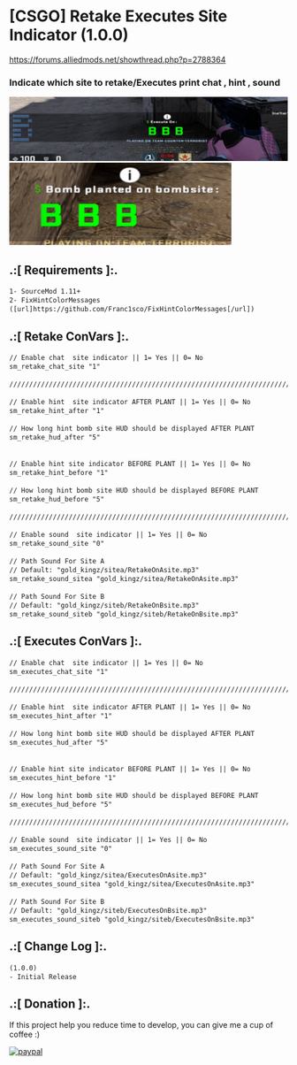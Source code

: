 # 




# [CSGO] Retake Executes Site Indicator (1.0.0)
https://forums.alliedmods.net/showthread.php?p=2788364

### Indicate which site to retake/Executes print chat , hint , sound

![alt text](https://github.com/oqyh/Retake-Executes-Site-Indicator/blob/main/zimg/2.png?raw=true)
![alt text](https://github.com/oqyh/Retake-Executes-Site-Indicator/blob/main/zimg/1.png?raw=true)

## .:[ Requirements ]:.
```
1- SourceMod 1.11+
2- FixHintColorMessages ([url]https://github.com/Franc1sco/FixHintColorMessages[/url])
```

## .:[ Retake ConVars ]:.
```
// Enable chat  site indicator || 1= Yes || 0= No
sm_retake_chat_site "1"

//////////////////////////////////////////////////////////////////////////////////////////////////////////////////////////////////

// Enable hint  site indicator AFTER PLANT || 1= Yes || 0= No
sm_retake_hint_after "1"

// How long hint bomb site HUD should be displayed AFTER PLANT
sm_retake_hud_after "5"


// Enable hint site indicator BEFORE PLANT || 1= Yes || 0= No
sm_retake_hint_before "1"

// How long hint bomb site HUD should be displayed BEFORE PLANT
sm_retake_hud_before "5"

//////////////////////////////////////////////////////////////////////////////////////////////////////////////////////////////////

// Enable sound  site indicator || 1= Yes || 0= No
sm_retake_sound_site "0"

// Path Sound For Site A
// Default: "gold_kingz/sitea/RetakeOnAsite.mp3"
sm_retake_sound_sitea "gold_kingz/sitea/RetakeOnAsite.mp3"

// Path Sound For Site B
// Default: "gold_kingz/siteb/RetakeOnBsite.mp3"
sm_retake_sound_siteb "gold_kingz/siteb/RetakeOnBsite.mp3"
```

## .:[ Executes ConVars ]:.
```
// Enable chat  site indicator || 1= Yes || 0= No
sm_executes_chat_site "1"

//////////////////////////////////////////////////////////////////////////////////////////////////////////////////////////////////

// Enable hint  site indicator AFTER PLANT || 1= Yes || 0= No
sm_executes_hint_after "1"

// How long hint bomb site HUD should be displayed AFTER PLANT
sm_executes_hud_after "5"


// Enable hint site indicator BEFORE PLANT || 1= Yes || 0= No
sm_executes_hint_before "1"

// How long hint bomb site HUD should be displayed BEFORE PLANT
sm_executes_hud_before "5"

//////////////////////////////////////////////////////////////////////////////////////////////////////////////////////////////////

// Enable sound  site indicator || 1= Yes || 0= No
sm_executes_sound_site "0"

// Path Sound For Site A
// Default: "gold_kingz/sitea/ExecutesOnAsite.mp3"
sm_executes_sound_sitea "gold_kingz/sitea/ExecutesOnAsite.mp3"

// Path Sound For Site B
// Default: "gold_kingz/siteb/ExecutesOnBsite.mp3"
sm_executes_sound_siteb "gold_kingz/siteb/ExecutesOnBsite.mp3"
```

## .:[ Change Log ]:.
```
(1.0.0)
- Initial Release
```


## .:[ Donation ]:.

If this project help you reduce time to develop, you can give me a cup of coffee :)

[![paypal](https://www.paypalobjects.com/en_US/i/btn/btn_donateCC_LG.gif)](https://paypal.me/oQYh)
